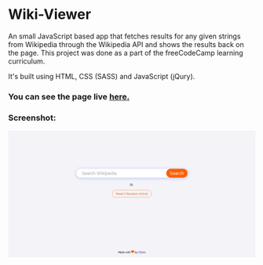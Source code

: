 # Wiki-Viewer
An small JavaScript based app that fetches results for any given strings from Wikipedia through the Wikipedia API and shows the results back on the page. This project was done as a part of the freeCodeCamp learning curriculum.

It's built using HTML, CSS (SASS) and JavaScript (jQury).

### You can see the page live [here.](https://codepen.io/afiur_fahim/full/PJJpNz/)

### Screenshot:

![Screenshot of the Page](https://github.com/faahim/wikipedia-viewer/blob/master/Screenshot.png)
